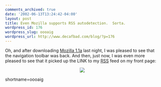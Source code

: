 ```yaml
---
comments_archived: true
date: '2002-06-13T13:24:42-04:00'
layout: post
title: Even Mozilla supports RSS autodetection.  Sorta.
wordpress_id: 176
wordpress_slug: oooaig
wordpress_url: http://www.decafbad.com/blog/?p=176
---
```

<p>Oh, and after downloading <a href="http://www.mozilla.org/releases/">Mozilla 1.1a</a> last night, I was pleased to see that the navigation toolbar was back.  And then, just now, I was even more pleased to see that it picked up the LINK to my <a href="http://www.decafbad.com/twiki/bin/view/Main/RSS">RSS</a> feed on my front page:<div align="center"><img src="/mt-images/rss-in-moz-navbar.jpg"></div></p>
<!--more-->
shortname=oooaig
